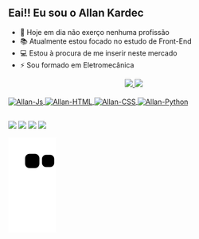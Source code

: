 ## Eai!! Eu sou o Allan Kardec

- 🔭 Hoje em dia não exerço nenhuma profissão
- 📚 Atualmente estou focado no estudo de Front-End
- 💻 Estou à procura de me inserir neste mercado
- ⚡ Sou formado em Eletromecânica

<div align="center">
  <a href="https://github.com/rafaballerini">
 <img height="160em" src="https://github-readme-stats.vercel.app/api?username=akardec12&show_icons=true&theme=panda&include_all_commits=true&count_private=true"/>
  <img height="160em" src="https://github-readme-stats.vercel.app/api/top-langs/?username=akardec12&layout=compact&langs_count=7&theme=panda"/>
</div>

<div style="display: inline_block"><br>
  <img align="center" alt="Allan-Js" height="30" width="60" src="https://img.shields.io/badge/JavaScript-323330?style=for-the-badge&logo=javascript&logoColor=F7DF1E">
  <img align="center" alt="Allan-HTML" height="30" width="60" src="https://img.shields.io/badge/HTML5-E34F26?style=for-the-badge&logo=html5&logoColor=white">
  <img align="center" alt="Allan-CSS" height="30" width="60" src="https://img.shields.io/badge/CSS3-1572B6?style=for-the-badge&logo=css3&logoColor=white">
  <img align="center" alt="Allan-Python" height="30" width="60" src="https://img.shields.io/badge/Python-14354C?style=for-the-badge&logo=python&logoColor=white">
</div>

##
 
<div> 
  <a href="https://instagram.com/akardeec" target="_blank"><img src="https://img.shields.io/badge/Instagram-141414?style=for-the-badge&logo=instagram&logoColor=white" target="_blank"></a>
  <a href = "mailto:allankardec.ak12@gmail.com"><img src="https://img.shields.io/badge/Gmail-D14836?style=for-the-badge&logo=gmail&logoColor=white" target="_blank"></a>
  <a href="https://www.linkedin.com/in/allan-kardec-nascimento-carneiro-7526a6187/" target="_blank"><img src="https://img.shields.io/badge/-LinkedIn-%230077B5?style=for-the-badge&logo=linkedin&logoColor=white" target="_blank"></a>
  <a href="https://discord.gg/cMwudvuj" target="_blank"><img src="https://img.shields.io/badge/Discord-7289DA?style=for-the-badge&logo=discord&logoColor=white" target="_blank"></a>
  
  
  </div>
  
  ![Snake animation](https://github.com/akardec12/akardec12/blob/output/github-contribution-grid-snake.svg)
